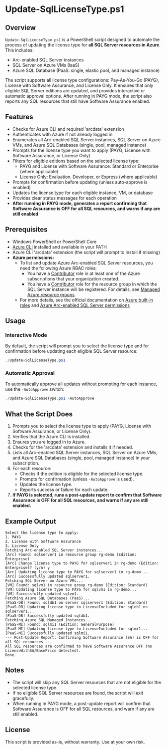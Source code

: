 
# Update-SqlLicenseType.ps1

## Overview

`Update-SqlLicenseType.ps1` is a PowerShell script designed to automate the process of updating the license type for **all SQL Server resources in Azure**. This includes:

- Arc-enabled SQL Server instances
- SQL Server on Azure VMs (IaaS)
- Azure SQL Database (PaaS: single, elastic pool, and managed instance)

The script supports all license type configurations: Pay-As-You-Go (PAYG), License with Software Assurance, and License Only. It ensures that only eligible SQL Server editions are updated, and provides interactive or automatic approval options. After running in PAYG mode, the script also reports any SQL resources that still have Software Assurance enabled.

## Features

- Checks for Azure CLI and required 'arcdata' extension
- Authenticates with Azure if not already logged in
- Enumerates all Arc-enabled SQL Server instances, SQL Server on Azure VMs, and Azure SQL Databases (single, pool, managed instance)
- Prompts for the license type you want to apply (PAYG, License with Software Assurance, or License Only)
- Filters for eligible editions based on the selected license type:
  - PAYG and License with Software Assurance: Standard or Enterprise (where applicable)
  - License Only: Evaluation, Developer, or Express (where applicable)
- Prompts for confirmation before updating (unless auto-approve is enabled)
- Updates the license type for each eligible instance, VM, or database
- Provides clear status messages for each operation
- **After running in PAYG mode, generates a report confirming that Software Assurance is OFF for all SQL resources, and warns if any are still enabled**

## Prerequisites

- Windows PowerShell or PowerShell Core
- [Azure CLI](https://docs.microsoft.com/en-us/cli/azure/install-azure-cli) installed and available in your PATH
- Azure CLI 'arcdata' extension (the script will prompt to install if missing)
- **Azure permissions:**
  - To list and update Azure Arc-enabled SQL Server resources, you need the following Azure RBAC roles:
    - You have a [Contributor](https://learn.microsoft.com/en-us/azure/role-based-access-control/built-in-roles#contributor) role in at least one of the Azure subscriptions that your organization created.
    - You have a [Contributor](https://learn.microsoft.com/en-us/azure/role-based-access-control/built-in-roles#contributor) role for the resource group in which the SQL Server instance will be registered. For details, see [Managed Azure resource groups](https://learn.microsoft.com/en-us/azure/azure-resource-manager/management/manage-resource-groups-portal).
  - For more details, see the official documentation on [Azure built-in roles](https://learn.microsoft.com/en-us/azure/role-based-access-control/built-in-roles) and [Azure Arc-enabled SQL Server permissions](https://learn.microsoft.com/en-us/sql/sql-server/azure-arc/manage-configuration?view=sql-server-ver16&tabs=azure#prerequisites)

## Usage

### Interactive Mode

By default, the script will prompt you to select the license type and for confirmation before updating each eligible SQL Server resource:

```powershell
./Update-SqlLicenseType.ps1
```

### Automatic Approval

To automatically approve all updates without prompting for each instance, use the `-AutoApprove` switch:

```powershell
./Update-SqlLicenseType.ps1 -AutoApprove
```

## What the Script Does

1. Prompts you to select the license type to apply (PAYG, License with Software Assurance, or License Only).
2. Verifies that the Azure CLI is installed.
3. Ensures you are logged in to Azure.
4. Checks for the 'arcdata' extension and installs it if needed.
5. Lists all Arc-enabled SQL Server instances, SQL Server on Azure VMs, and Azure SQL Databases (single, pool, managed instance) in your subscription.
6. For each resource:
    - Checks if the edition is eligible for the selected license type.
    - Prompts for confirmation (unless `-AutoApprove` is used).
    - Updates the license type.
    - Reports success or failure for each update.
7. **If PAYG is selected, runs a post-update report to confirm that Software Assurance is OFF for all SQL resources, and warns if any are still enabled.**

## Example Output

```text
Select the license type to apply:
1. PAYG
2. License with Software Assurance
3. License Only
Fetching Arc-enabled SQL Server instances...
[Arc] Found: sqlserver1 in resource group rg-demo (Edition: Enterprise)
[Arc] Change license type to PAYG for sqlserver1 in rg-demo (Edition: Enterprise)? (y/n) y
[Arc] Updating license type to PAYG for sqlserver1 in rg-demo...
[Arc] Successfully updated sqlserver1.
Fetching SQL Server on Azure VMs...
[VM] Found: sqlvm1 in resource group rg-demo (Edition: Standard)
[VM] Updating license type to PAYG for sqlvm1 in rg-demo...
[VM] Successfully updated sqlvm1.
Fetching Azure SQL Databases (PaaS)...
[PaaS-DB] Found: sqldb1 on server sqlserver1 (Edition: Standard)
[PaaS-DB] Updating license type to LicenseIncluded for sqldb1 on sqlserver1...
[PaaS-DB] Successfully updated sqldb1.
Fetching Azure SQL Managed Instances...
[PaaS-MI] Found: sqlmi1 (Edition: GeneralPurpose)
[PaaS-MI] Updating license type to LicenseIncluded for sqlmi1...
[PaaS-MI] Successfully updated sqlmi1.
--- Post-Update Report: Confirming Software Assurance (SA) is OFF for all SQL resources ---
All SQL resources are confirmed to have Software Assurance OFF (no LicenseWithSA/BasePrice detected).
Done.
```

## Notes

- The script will skip any SQL Server resources that are not eligible for the selected license type.
- If no eligible SQL Server resources are found, the script will exit gracefully.
- When running in PAYG mode, a post-update report will confirm that Software Assurance is OFF for all SQL resources, and warn if any are still enabled.

## License
This script is provided as-is, without warranty. Use at your own risk.
